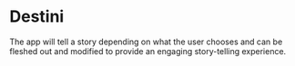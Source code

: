 

#  Destini




 The app will tell a story depending on what the user chooses and can be fleshed out and modified to provide an engaging story-telling experience.


